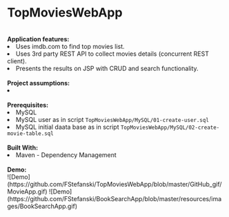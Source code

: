 # TopMoviesWebApp
<br>
  <b>Application features:</b>
  <li>Uses imdb.com to find top movies list.</li>
  <li>Uses 3rd party REST API to collect movies details (concurrent REST client).</li>
  <li>Presents the results on JSP with CRUD and search functionality.</li>
  
<br>
  <b>Project assumptions:</b>
  <li> </li>
  
  <br>
  <b> Prerequisites: </b>
  <li>MySQL</li>
  <li>MySQL user as in script <code>TopMoviesWebApp/MySQL/01-create-user.sql</code></li>
  <li>MySQL initial daata base as in script <code>TopMoviesWebApp/MySQL/02-create-movie-table.sql</code></li>
  
  <br>
  <b> Built With: </b>
  <li>Maven - Dependency Management</li>
  
  <br>
  <b> Demo: </b> <br>
 ![Demo](https://github.com/FStefanski/TopMoviesWebApp/blob/master/GitHub_gif/MovieApp.gif)
  ![Demo](https://github.com/FStefanski/BookSearchApp/blob/master/resources/images/BookSearchApp.gif)

  

